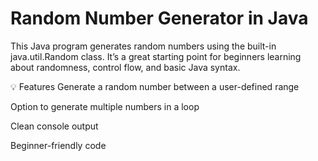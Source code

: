 # Random Number Generator in Java

This Java program generates random numbers using the built-in java.util.Random class. It’s a great starting point for beginners learning about randomness, control flow, and basic Java syntax.

💡 Features
Generate a random number between a user-defined range

Option to generate multiple numbers in a loop

Clean console output

Beginner-friendly code


